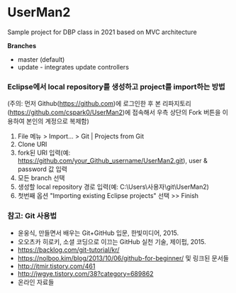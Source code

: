 # UserMan2
Sample project for DBP class in 2021
based on MVC architecture 

__Branches__
 
- master (default)
- update - integrates update controllers
  
### Eclipse에서 local repository를 생성하고 project를 import하는 방법 
(주의: 먼저 Github(<https://github.com>)에 로그인한 후 본 리파지토리(<https://github.com/cspark0/UserMan2>)에 접속해서 우측 상단의 Fork 버튼을 이용하여 본인의 계정으로 복제함)

1. File 메뉴 > Import... > Git | Projects from Git 
2. Clone URI 
3. fork된  URI 입력(예: https://github.com/your_Github_username/UserMan2.git), user & password 값 입력 
4. 모든 branch 선택 
5. 생성할 local repository 경로 입력(예: C:\Users\사용자\git\UserMan2) 
6. 첫번째 옵션 "Importing existing Eclipse projects" 선택 >> Finish    


### 참고: Git 사용법 

- 윤웅식, 만들면서 배우는 Git+GitHub 입문, 한빛미디어, 2015.  
- 오오츠카 히로키, 소셜 코딩으로 이끄는 GitHub 실천 기술, 제이펍, 2015.  
- <https://backlog.com/git-tutorial/kr/>  
- <https://nolboo.kim/blog/2013/10/06/github-for-beginner/> 및 링크된 문서들  
- <http://itmir.tistory.com/461>  
- <http://jwgye.tistory.com/38?category=689862>  
- 온라인 자료들
